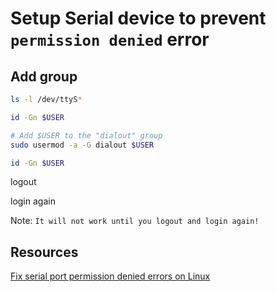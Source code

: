 # Setup Serial device to prevent `permission denied` error

## Add group

```sh
ls -l /dev/ttyS*

id -Gn $USER

# Add $USER to the "dialout" group
sudo usermod -a -G dialout $USER

id -Gn $USER
```

logout

login again

Note: `It will not work until you logout and login again!`

## Resources

[Fix serial port permission denied errors on Linux](https://websistent.com/fix-serial-port-permission-denied-errors-linux/)
